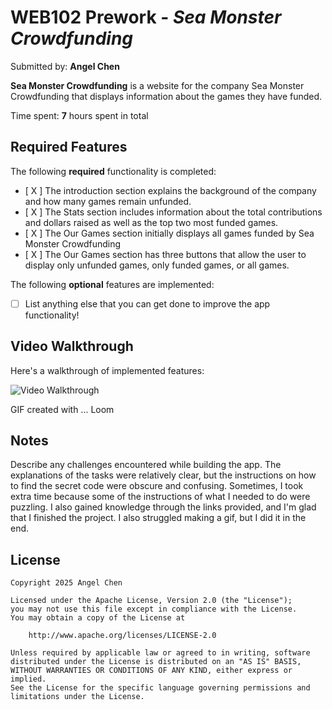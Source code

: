 # WEB102 Prework - *Sea Monster Crowdfunding*

Submitted by: **Angel Chen**

**Sea Monster Crowdfunding** is a website for the company Sea Monster Crowdfunding that displays information about the games they have funded.

Time spent: **7** hours spent in total

## Required Features

The following **required** functionality is completed:

* [ X ] The introduction section explains the background of the company and how many games remain unfunded.
* [ X ] The Stats section includes information about the total contributions and dollars raised as well as the top two most funded games.
* [ X ] The Our Games section initially displays all games funded by Sea Monster Crowdfunding
* [ X ] The Our Games section has three buttons that allow the user to display only unfunded games, only funded games, or all games.

The following **optional** features are implemented:

* [ ] List anything else that you can get done to improve the app functionality!

## Video Walkthrough

Here's a walkthrough of implemented features:

<img src='https://www.loom.com/embed/3a9a4d796e854fb686136fc8989a7b04?sid=c3bc841d-af9d-4345-b853-7c74b8912217' title='Video Walkthrough' width='' alt='Video Walkthrough' />


GIF created with ...  Loom

## Notes

Describe any challenges encountered while building the app. 
The explanations of the tasks were relatively clear, but the instructions on how to find the secret code were obscure and confusing. Sometimes, I took extra time because some of the instructions of what I needed to do were puzzling. I also gained knowledge through the links provided, and I'm glad that I finished the project. I also struggled making a gif, but I did it in the end.

## License

    Copyright 2025 Angel Chen

    Licensed under the Apache License, Version 2.0 (the "License");
    you may not use this file except in compliance with the License.
    You may obtain a copy of the License at

        http://www.apache.org/licenses/LICENSE-2.0

    Unless required by applicable law or agreed to in writing, software
    distributed under the License is distributed on an "AS IS" BASIS,
    WITHOUT WARRANTIES OR CONDITIONS OF ANY KIND, either express or implied.
    See the License for the specific language governing permissions and
    limitations under the License.
